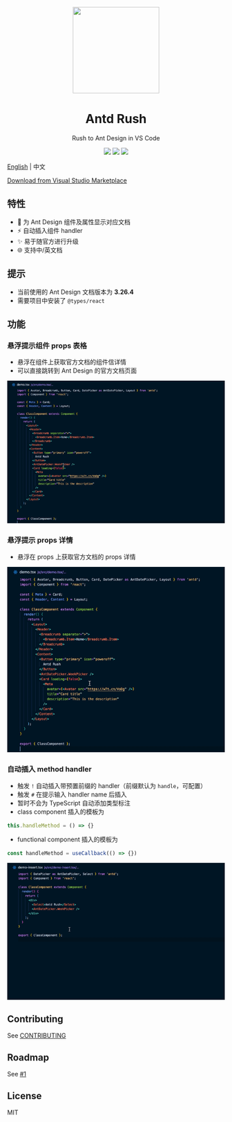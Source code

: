 <p align="center">
  <a href="https://github.com/fi3ework/vscode-antd-rush">
    <img width="200px" height="200px" src="https://user-images.githubusercontent.com/12322740/73346951-ba4dbe80-42c1-11ea-8784-5af0916ec459.png">
  </a>
</p>
<h1 align="center">Antd Rush</h1>
<div align="center">
Rush to Ant Design in VS Code

<img src="https://vsmarketplacebadge.apphb.com/version-short/fi3ework.antd-rush.svg" /> <img src="https://vsmarketplacebadge.apphb.com/installs/fi3ework.antd-rush.svg" /> <img src="https://vsmarketplacebadge.apphb.com/rating/fi3ework.antd-rush.svg" /></div>

[English](./README) | 中文

[Download from Visual Studio Marketplace](https://marketplace.visualstudio.com/items?itemName=fi3ework.antd-rush)

## 特性

- 💬 为 Ant Design 组件及属性显示对应文档
- ⚡️ 自动插入组件 handler
- ✨ 易于随官方进行升级
- 🌐 支持中/英文档

## 提示

- 当前使用的 Ant Design 文档版本为 **3.26.4**
- 需要项目中安装了 `@types/react`

## 功能

### 悬浮提示组件 props 表格

- 悬浮在组件上获取官方文档的组件信详情
- 可以直接跳转到 Ant Design 的官方文档页面

<img src="assets/hover-component.gif">

### 悬浮提示 props 详情

- 悬浮在 props 上获取官方文档的 props 详情

<img src="assets/hover-props.gif">

### 自动插入 method handler

- 触发 `!` 自动插入带预置前缀的 handler（前缀默认为 `handle`，可配置）
- 触发 `#` 在提示输入 handler name 后插入
- 暂时不会为 TypeScript 自动添加类型标注
- class component 插入的模板为

```jsx
this.handleMethod = () => {}
```

- functional component 插入的模板为

```jsx
const handleMethod = useCallback(() => {})
```

<img src="assets/insertion.gif">

## Contributing

See [CONTRIBUTING](https://github.com/fi3ework/vscode-antd-rush/blob/master/CONTRIBUTING.md)

## Roadmap

See [#1](https://github.com/fi3ework/vscode-antd-rush/issues/1)

## License

MIT
